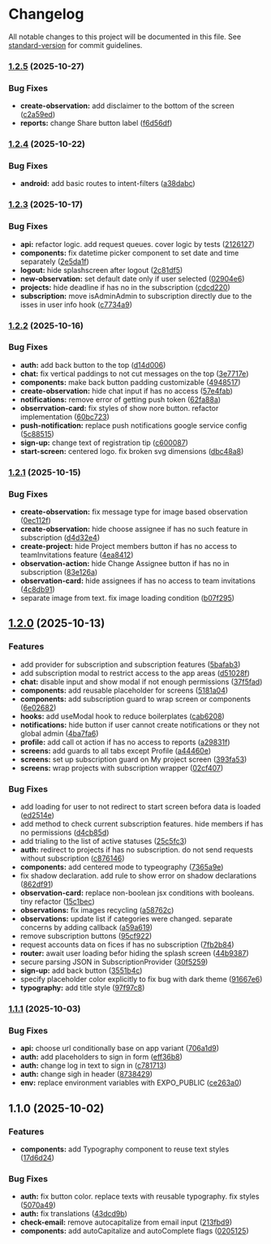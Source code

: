 # Changelog

All notable changes to this project will be documented in this file. See [standard-version](https://github.com/conventional-changelog/standard-version) for commit guidelines.

### [1.2.5](https://github.com/safety-lens/mobile/compare/v1.2.4...v1.2.5) (2025-10-27)


### Bug Fixes

* **create-observation:** add disclaimer to the bottom of the screen ([c2a59ed](https://github.com/safety-lens/mobile/commit/c2a59ed930169e285f7cae87821c177de75c9b36))
* **reports:** change Share button label ([f6d56df](https://github.com/safety-lens/mobile/commit/f6d56df1dd89f79ea546de3517835fe63fe148e0))

### [1.2.4](https://github.com/safety-lens/mobile/compare/v1.2.3...v1.2.4) (2025-10-22)


### Bug Fixes

* **android:** add basic routes to intent-filters ([a38dabc](https://github.com/safety-lens/mobile/commit/a38dabc1927d080f193a2812657761b423df9451))

### [1.2.3](https://github.com/safety-lens/mobile/compare/v1.2.2...v1.2.3) (2025-10-17)


### Bug Fixes

* **api:** refactor logic. add request queues. cover logic by tests ([2126127](https://github.com/safety-lens/mobile/commit/2126127157d2ab2c70c7e8f98cf9f304062bb8a9))
* **components:** fix datetime picker component to set date and time separately ([2e5da1f](https://github.com/safety-lens/mobile/commit/2e5da1f696d43e0f61994d83bf7479068c60dbac))
* **logout:** hide splashscreen after logout ([2c81df5](https://github.com/safety-lens/mobile/commit/2c81df5d825d6779ef4f8a7d7784f88f388bc876))
* **new-observation:** set default date only if user selected ([02904e6](https://github.com/safety-lens/mobile/commit/02904e66028cb9f9cabb0a1afa2abf537858c91a))
* **projects:** hide deadline if has no in the subscription ([cdcd220](https://github.com/safety-lens/mobile/commit/cdcd2206b467618c22df1a6afaf925c274c089f6))
* **subscription:** move isAdminAdmin to subscription directly due to the isses in user info hook ([c7734a9](https://github.com/safety-lens/mobile/commit/c7734a9da698efa1d838b2a36a98ea1a0a0c4c4d))

### [1.2.2](https://github.com/safety-lens/mobile/compare/v1.2.1...v1.2.2) (2025-10-16)


### Bug Fixes

* **auth:** add back button to the top ([d14d006](https://github.com/safety-lens/mobile/commit/d14d006682983ae8ebbd98232be1f54f20622558))
* **chat:** fix vertical paddings to not cut messages on the top ([3e7717e](https://github.com/safety-lens/mobile/commit/3e7717e62b5e695769d0b3bfc3e14be2400eee3f))
* **components:** make back button padding customizable ([4948517](https://github.com/safety-lens/mobile/commit/494851766a06919f74377729e79a5da9938dbe88))
* **create-observation:** hide chat input if has no access ([57e4fab](https://github.com/safety-lens/mobile/commit/57e4fab37fe3f871883c921963f8163d13e47f62))
* **notifications:** remove error of getting push token ([62fa88a](https://github.com/safety-lens/mobile/commit/62fa88a39f629c9115d050d8aa5b26a83728a3b9))
* **obserrvation-card:** fix styles of show nore button. refactor implementation ([60bc723](https://github.com/safety-lens/mobile/commit/60bc7234ca5990b84843e46939d4d67ad22e7eeb))
* **push-notification:** replace push notifications google service config ([5c88515](https://github.com/safety-lens/mobile/commit/5c88515335f1fe896d879176b4435e17720297da))
* **sign-up:** change text of registration tip ([c600087](https://github.com/safety-lens/mobile/commit/c600087dab8a25994b1fab1bc2183806a42fefd9))
* **start-screen:** centered logo. fix broken svg dimensions ([dbc48a8](https://github.com/safety-lens/mobile/commit/dbc48a87ab3da5089302fcaf807eb81174d06225))

### [1.2.1](https://github.com/safety-lens/mobile/compare/v1.2.0...v1.2.1) (2025-10-15)


### Bug Fixes

* **create-observation:** fix message type for image based observation ([0ec112f](https://github.com/safety-lens/mobile/commit/0ec112f45cf1a7943a62520e29203a6fd4545748))
* **create-observation:** hide choose assignee if has no such feature in subscription ([d4d32e4](https://github.com/safety-lens/mobile/commit/d4d32e4b148ca9bc71b2d0c1c49b3686c006808e))
* **create-project:** hide Project members button if has no access to teamInvitations feature ([4ea8412](https://github.com/safety-lens/mobile/commit/4ea84123a6f8a4e48c5fbe4fe026a62b9435c3e3))
* **observation-action:** hide Change Assignee button if has no in subscription ([83e126a](https://github.com/safety-lens/mobile/commit/83e126acfc477dcf5861ff0a8c028ab6ada6e596))
* **observation-card:** hide assignees if has no access to team invitations ([4c8db91](https://github.com/safety-lens/mobile/commit/4c8db919dacfa01edf210e9359bc8d6b32a68ce2))
* separate image from text. fix image loading condition ([b07f295](https://github.com/safety-lens/mobile/commit/b07f2958344f75cf7c4abae1baca306202b5c647))

## [1.2.0](https://github.com/safety-lens/mobile/compare/v1.1.1...v1.2.0) (2025-10-13)


### Features

* add provider for subscription and subscription features ([5bafab3](https://github.com/safety-lens/mobile/commit/5bafab3db4e4070abee2c4c715c942335a668b3e))
* add subscription modal to restrict access to the app areas ([d51028f](https://github.com/safety-lens/mobile/commit/d51028f09c3e0e9e223e7f19fe66a0d09b31c2ce))
* **chat:** disable input and show modal if not enough permissions ([37f5fad](https://github.com/safety-lens/mobile/commit/37f5fadf1d89c6c1274773950fdcc4bb87181724))
* **components:** add reusable placeholder for screens ([5181a04](https://github.com/safety-lens/mobile/commit/5181a044ed083309e9b85e43c262b3c1e85c66b3))
* **components:** add subscription guard to wrap screen or components ([6e02682](https://github.com/safety-lens/mobile/commit/6e02682617ed8758ae026952e3d4218797b4124b))
* **hooks:** add useModal hook to reduce boilerplates ([cab6208](https://github.com/safety-lens/mobile/commit/cab6208d6769b84bafa49853c1f610b7ce89e739))
* **notifications:** hide button if user cannot create notifications or they not global admin ([4ba7fa6](https://github.com/safety-lens/mobile/commit/4ba7fa6ce60acd426a21ae8845900117a2116f75))
* **profile:** add call ot action if has no access to reports ([a29831f](https://github.com/safety-lens/mobile/commit/a29831faa89a6b8d65f365e4eb485319120866a2))
* **screens:** add guards to all tabs except Profile ([a44460e](https://github.com/safety-lens/mobile/commit/a44460e2c5321193a0e7f2f3692416718b9bf3f3))
* **screens:** set up subscription guard on My project screen ([393fa53](https://github.com/safety-lens/mobile/commit/393fa535a38e5352e62df82ffe20a129d17e2748))
* **screens:** wrap projects with subscription wrapper ([02cf407](https://github.com/safety-lens/mobile/commit/02cf407c4dd3a4adde8ed68d4e1161a536a5059a))


### Bug Fixes

* add loading for user to not redirect to start screen befora data is loaded ([ed2514e](https://github.com/safety-lens/mobile/commit/ed2514ed7abf6890e2021317b6e17c75705247dd))
* add method to check current subscription features. hide members if has no permissions ([d4cb85d](https://github.com/safety-lens/mobile/commit/d4cb85db3e419325803a0ddf4022994bac1b747c))
* add trialing to the list of active statuses ([25c5fc3](https://github.com/safety-lens/mobile/commit/25c5fc37d29195bfda49461400ef6515b3c6fa10))
* **auth:** redirect to projects if has no subscription. do not send requests without subscription ([c876146](https://github.com/safety-lens/mobile/commit/c876146734345c17256e62536fd3eced442f4547))
* **components:** add centered mode to typeography ([7365a9e](https://github.com/safety-lens/mobile/commit/7365a9e6077b5c172b8100db1008bef2a68c5553))
* fix shadow declaration. add rule to show error on shadow declarations ([862df91](https://github.com/safety-lens/mobile/commit/862df9169ed3f93417541cf6ad0777967d92d0fa))
* **observation-card:** replace non-boolean jsx conditions with booleans. tiny refactor ([15c1bec](https://github.com/safety-lens/mobile/commit/15c1bec04a3bdbba5c9369eb4e004e087c7fc433))
* **observations:** fix images recycling ([a58762c](https://github.com/safety-lens/mobile/commit/a58762c2c3736730e0bf50394c833d9d31e70b16))
* **observations:** update list if categories were changed. separate concerns by adding callback ([a59a619](https://github.com/safety-lens/mobile/commit/a59a6196b1d6dde37ebd06c1a4774e1f3585c5ea))
* remove subscription buttons ([95cf922](https://github.com/safety-lens/mobile/commit/95cf9220fbaf6211f293edcb3625a481e24e71d1))
* request accounts data on fices if has no subscription ([7fb2b84](https://github.com/safety-lens/mobile/commit/7fb2b84e72c566dfc6deb4af7b4f53e30837dde5))
* **router:** await user loading befor hiding the splash screen ([44b9387](https://github.com/safety-lens/mobile/commit/44b938700ed9b8b19dae1442d1daddc64f105ab8))
* secure parsing JSON in SubscriptionProvider ([30f5259](https://github.com/safety-lens/mobile/commit/30f52596b3e3bf1a5c0eb4492f0ca5b318430f96))
* **sign-up:** add back button ([3551b4c](https://github.com/safety-lens/mobile/commit/3551b4cdfed197e5807ddd333d0255f9a1b5f8e7))
* specify placeholder color explicitly to fix bug with dark theme ([91667e6](https://github.com/safety-lens/mobile/commit/91667e6b84ff741da81adab09b7e2b97d9208749))
* **typography:** add title style ([97f97c8](https://github.com/safety-lens/mobile/commit/97f97c89dfcfee2bfc944388152ac2ba00a58fe4))

### [1.1.1](https://github.com/safety-lens/mobile/compare/v1.1.0...v1.1.1) (2025-10-03)


### Bug Fixes

* **api:** choose url conditionally base on app variant ([706a1d9](https://github.com/safety-lens/mobile/commit/706a1d938e898f8219bb4fdbf9cb5e755a4dac73))
* **auth:** add placeholders to sign in form ([eff36b8](https://github.com/safety-lens/mobile/commit/eff36b89598985dead20d37ea779c97cea4792ce))
* **auth:** change log in text to sign in ([c781713](https://github.com/safety-lens/mobile/commit/c7817135070764f6b376cabf602adb22b8be3708))
* **auth:** change sigh in header ([8738429](https://github.com/safety-lens/mobile/commit/87384296950e2a8fc41cc1bacc6c6a00d5f04259))
* **env:** replace environment variables with EXPO_PUBLIC ([ce263a0](https://github.com/safety-lens/mobile/commit/ce263a021ce7a5aabe6b317e929a6f9fdc89c17d))

## 1.1.0 (2025-10-02)


### Features

* **components:** add Typography component to reuse text styles ([17d6d24](https://github.com/safety-lens/mobile/commit/17d6d24a1f2f05f936b8278aa2858bceefde8520))


### Bug Fixes

* **auth:** fix button color. replace texts with reusable typography. fix styles ([5070a49](https://github.com/safety-lens/mobile/commit/5070a496cc89e94a4e642db2457c454123b6b954))
* **auth:** fix translations ([43dcd9b](https://github.com/safety-lens/mobile/commit/43dcd9b13dabf73af6e11f750f5654587f3c9f9c))
* **check-email:** remove autocapitalize from email input ([213fbd9](https://github.com/safety-lens/mobile/commit/213fbd9ff662c5acf60ffcc4a829987e51b0eadd))
* **components:** add autoCapitalize and autoComplete flags ([0205125](https://github.com/safety-lens/mobile/commit/0205125237095e2062173c5a23b792281e09f1af))
